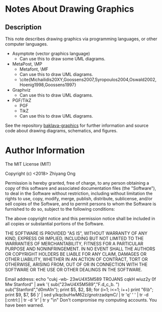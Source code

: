 #	Notes About Drawing Graphics

##	Description

This note describes drawing graphics via programming languages, or other
	computer languages.
+ Asymptote (vector graphics language)
	- Can use this to draw some UML diagrams.
+ MetaPost, \MP
	- Metafont, \MF
	- Can use this to draw UML diagrams.
	- \cite{Michailidis20XY,Goossens2007,Syropoulos2004,Oswald2002,Hoenig1998,Goossens1997}
+ Graphviz
	- Can use this to draw UML diagrams. 
+ PGF/TikZ
	- PGF
	- TikZ
	- Can use this to draw UML diagrams.


See the repository [baklava-graphics](https://github.com/eda-ricercatore/baklava-graphics)
	for further information and source code about drawing diagrams, schematics,
	and figures.












#	Author Information

The MIT License (MIT)

Copyright (c) <2018> Zhiyang Ong

Permission is hereby granted, free of charge, to any person obtaining a copy of this software and associated documentation files (the "Software"), to deal in the Software without restriction, including without limitation the rights to use, copy, modify, merge, publish, distribute, sublicense, and/or sell copies of the Software, and to permit persons to whom the Software is furnished to do so, subject to the following conditions:

The above copyright notice and this permission notice shall be included in all copies or substantial portions of the Software.

THE SOFTWARE IS PROVIDED "AS IS", WITHOUT WARRANTY OF ANY KIND, EXPRESS OR IMPLIED, INCLUDING BUT NOT LIMITED TO THE WARRANTIES OF MERCHANTABILITY, FITNESS FOR A PARTICULAR PURPOSE AND NONINFRINGEMENT. IN NO EVENT SHALL THE AUTHORS OR COPYRIGHT HOLDERS BE LIABLE FOR ANY CLAIM, DAMAGES OR OTHER LIABILITY, WHETHER IN AN ACTION OF CONTRACT, TORT OR OTHERWISE, ARISING FROM, OUT OF OR IN CONNECTION WITH THE SOFTWARE OR THE USE OR OTHER DEALINGS IN THE SOFTWARE.

Email address: echo "cukj -wb- 23wU4X5M589 TROJANS cqkH wiuz2y 0f Mw Stanford" | awk '{ sub("23wU4X5M589","F.d_c_b. ") sub("Stanford","d0mA1n"); print $5, $2, $8; for (i=1; i<=1; i++) print "6\b"; print $9, $7, $6 }' | sed y/kqcbuHwM62z/gnotrzadqmC/ | tr 'q' ' ' | tr -d [:cntrl:] | tr -d 'ir' | tr y "\n"		Don't compromise my computing accounts. You have been warned.

